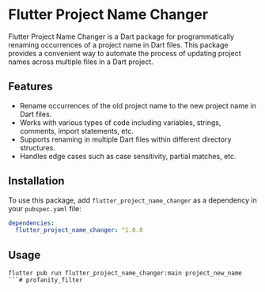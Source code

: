 # Flutter Project Name Changer

Flutter Project Name Changer is a Dart package for programmatically renaming occurrences of a project name in Dart files. This package provides a convenient way to automate the process of updating project names across multiple files in a Dart project.

## Features

- Rename occurrences of the old project name to the new project name in Dart files.
- Works with various types of code including variables, strings, comments, import statements, etc.
- Supports renaming in multiple Dart files within different directory structures.
- Handles edge cases such as case sensitivity, partial matches, etc.

## Installation

To use this package, add `flutter_project_name_changer` as a dependency in your `pubspec.yaml` file:

```yaml
dependencies:
  flutter_project_name_changer: ^1.0.0

```


## Usage


```code
flutter pub run flutter_project_name_changer:main project_new_name
```# profanity_filter
